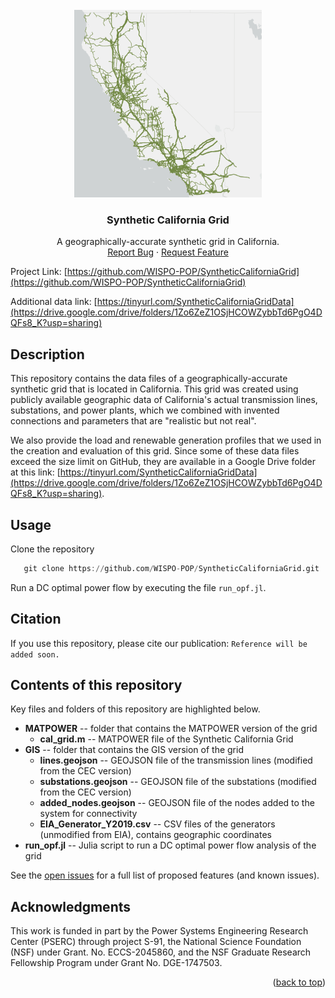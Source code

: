 <!-- PROJECT LOGO -->
<br />
<div align="center">
  <a href="https://github.com/WISPO-POP/SyntheticCaliforniaGrid">
    <img src="logo.png" alt="Logo" width="300" height="300">
  </a>

<h3 align="center">Synthetic California Grid</h3>

  <p align="center">
    A geographically-accurate synthetic grid in California.
    <!-- <br /> -->
    <!-- <a href="https://github.com/WISPO-POP/SyntheticCaliforniaGrid"><strong>View Documentation »</strong></a> -->
    <!-- <br /> -->
    <br />
    <a href="https://github.com/WISPO-POP/SyntheticCaliforniaGrid/issues">Report Bug</a>
    ·
    <a href="https://github.com/WISPO-POP/SyntheticCaliforniaGrid/issues">Request Feature</a>
  </p>
</div>


Project Link: [https://github.com/WISPO-POP/SyntheticCaliforniaGrid](https://github.com/WISPO-POP/SyntheticCaliforniaGrid)

Additional data link: [https://tinyurl.com/SyntheticCaliforniaGridData](https://drive.google.com/drive/folders/1Zo6ZeZ1OSjHCOWZybbTd6PgO4DQFs8_K?usp=sharing)

## Description
This repository contains the data files of a geographically-accurate synthetic grid that is located in California. This grid was created using publicly available geographic data of California's actual transmission lines, substations, and power plants, which we combined with invented connections and parameters that are "realistic but not real".

We also provide the load and renewable generation profiles that we used in the creation and evaluation of this grid. Since some of these data files exceed the size limit on GitHub, they are available in a Google Drive folder at this link: [https://tinyurl.com/SyntheticCaliforniaGridData](https://drive.google.com/drive/folders/1Zo6ZeZ1OSjHCOWZybbTd6PgO4DQFs8_K?usp=sharing).

## Usage
Clone the repository
```julia
   git clone https://github.com/WISPO-POP/SyntheticCaliforniaGrid.git
```

Run a DC optimal power flow by executing the file `run_opf.jl`.

## Citation
If you use this repository, please cite our publication:
```Reference will be added soon.```

## Contents of this repository
Key files and folders of this repository are highlighted below.

* **MATPOWER** -- folder that contains the MATPOWER version of the grid
  * **cal_grid.m** -- MATPOWER file of the Synthetic California Grid
* **GIS** -- folder that contains the GIS version of the grid 
  * **lines.geojson** -- GEOJSON file of the transmission lines (modified from the CEC version)
  * **substations.geojson** -- GEOJSON file of the substations (modified from the CEC version)
  * **added_nodes.geojson** -- GEOJSON file of the nodes added to the system for connectivity
  * **EIA_Generator_Y2019.csv** -- CSV files of the generators (unmodified from EIA), contains geographic coordinates
* **run_opf.jl** -- Julia script to run a DC optimal power flow analysis of the grid

See the [open issues](https://github.com/WISPO-POP/WildfireMapData/issues) for a full list of proposed features (and known issues).

<!-- LICENSE -->
<!-- ## License
UNCOMMENT THIS SECTION AND ADD LICENSE FILE IF MADE PUBLIC.
Distributed under the UW License. See `LICENSE.txt` for more information. -->

<!-- ## Contact
UNCOMMENT THIS SECTION AND ADD CONTACT DETAILS IF MADE PUBLIC.
Your Name - [@twitter_handle](https://twitter.com/twitter_handle) - email@email_client.com

Project Link: [https://github.com/github_username/repo_name](https://github.com/github_username/repo_name) -->

## Acknowledgments

This work is funded in part by the Power Systems Engineering Research Center (PSERC) through project S-91, the National Science Foundation (NSF) under Grant. No. ECCS-2045860, and the NSF Graduate Research Fellowship Program under Grant No. DGE-1747503.

<p align="right">(<a href="#top">back to top</a>)</p>
